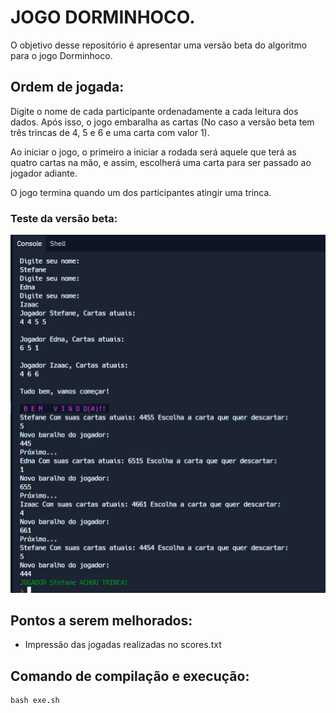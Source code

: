 # JOGO DORMINHOCO. 

O objetivo desse repositório é apresentar uma versão beta do algoritmo para o jogo Dorminhoco. 

## Ordem de jogada:
Digite o nome de cada participante ordenadamente a cada leitura dos dados. Após isso, o jogo embaralha as cartas (No caso a versão beta tem três trincas de 4, 5 e 6 e uma carta com valor 1). 

Ao iniciar o jogo, o primeiro a iniciar a rodada será aquele que terá as quatro cartas na mão, e assim, escolherá uma carta para ser passado ao jogador adiante.

O jogo termina quando um dos participantes atingir uma trinca. 

### Teste da versão beta: 

![Screenshot](Screenshot_169.png)

## Pontos a serem melhorados:

-  Impressão das jogadas realizadas no scores.txt

## Comando de compilação e execução:

```
bash exe.sh
```